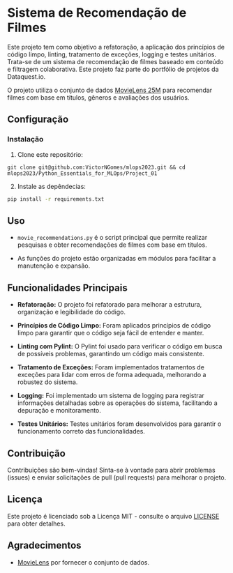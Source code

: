 # Sistema de Recomendação de Filmes

Este projeto tem como objetivo a refatoração, a aplicação dos princípios de código limpo, linting, tratamento de exceções, logging e testes unitários. Trata-se de um sistema de recomendação de filmes baseado em conteúdo e filtragem colaborativa. Este projeto faz parte do portfólio de projetos da Dataquest.io. 

O projeto utiliza o conjunto de dados [MovieLens 25M](https://grouplens.org/datasets/movielens/25m/) para recomendar filmes com base em títulos, gêneros e avaliações dos usuários.

## Configuração


### Instalação

1. Clone este repositório:
````
git clone git@github.com:VictorNGomes/mlops2023.git && cd mlops2023/Python_Essentials_for_MLOps/Project_01
````

2. Instale as depêndecias:
```.bash
pip install -r requirements.txt
```


## Uso

- `movie_recommendations.py` é o script principal que permite realizar pesquisas e obter recomendações de filmes com base em títulos.

- As funções do projeto estão organizadas em módulos para facilitar a manutenção e expansão.

## Funcionalidades Principais

- **Refatoração:** O projeto foi refatorado para melhorar a estrutura, organização e legibilidade do código.

- **Princípios de Código Limpo:** Foram aplicados princípios de código limpo para garantir que o código seja fácil de entender e manter.

- **Linting com Pylint:** O Pylint foi usado para verificar o código em busca de possíveis problemas, garantindo um código mais consistente.

- **Tratamento de Exceções:** Foram implementados tratamentos de exceções para lidar com erros de forma adequada, melhorando a robustez do sistema.

- **Logging:** Foi implementado um sistema de logging para registrar informações detalhadas sobre as operações do sistema, facilitando a depuração e monitoramento.

- **Testes Unitários:** Testes unitários foram desenvolvidos para garantir o funcionamento correto das funcionalidades.

## Contribuição

Contribuições são bem-vindas! Sinta-se à vontade para abrir problemas (issues) e enviar solicitações de pull (pull requests) para melhorar o projeto.

## Licença

Este projeto é licenciado sob a Licença MIT - consulte o arquivo [LICENSE](LICENSE) para obter detalhes.

## Agradecimentos

- [MovieLens](https://grouplens.org/datasets/movielens/25m/) por fornecer o conjunto de dados.

